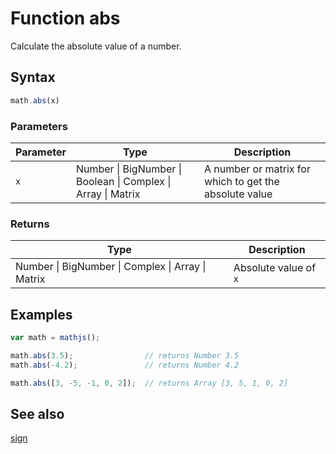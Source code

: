 # Function abs

Calculate the absolute value of a number.


## Syntax

```js
math.abs(x)
```

### Parameters

Parameter | Type | Description
--------- | ---- | -----------
`x`       | Number &#124; BigNumber &#124; Boolean &#124; Complex &#124; Array &#124; Matrix | A number or matrix for which to get the absolute value

### Returns

Type | Description
---- | -----------
Number &#124; BigNumber &#124; Complex &#124; Array &#124; Matrix | Absolute value of `x`


## Examples

```js
var math = mathjs();

math.abs(3.5);                // returns Number 3.5
math.abs(-4.2);               // returns Number 4.2

math.abs([3, -5, -1, 0, 2]);  // returns Array [3, 5, 1, 0, 2]
```


## See also

[sign](sign.md)
